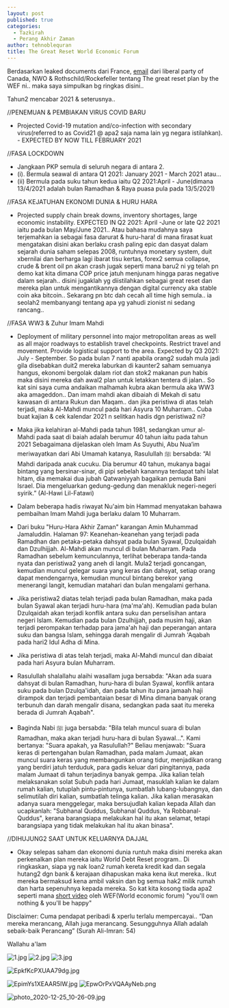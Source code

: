 ```yaml
---
layout: post
published: true
categories:
  - Tazkirah
  - Perang Akhir Zaman
author: tehnoblequran
title: The Great Reset World Economic Forum
---
```

Berdasarkan leaked documents dari France, [email](https://thecanadianreport.ca/is-this-leaked-memo-really-trudeaus-covid-plan-for-2021-you-decide/) dari liberal party of Canada, NWO & Rothschild/Rockefeller  tentang The great reset plan by the WEF ni.. maka saya simpulkan bg ringkas disini..

Tahun2 mencabar 2021 & seterusnya..

//PENEMUAN & PEMBIAKAN VIRUS COVID BARU
- Projected Covid-19 mutation and/co-infection with secondary virus(referred to as Covid21 @ apa2 saja nama lain yg negara istilahkan). - EXPECTED BY NOW TILL FEBRUARY 2021
   
//FASA LOCKDOWN
- Jangkaan PKP semula di seluruh negara di antara 2.
- (i). Bermula seawal di antara Q1 2021: January 2021 - March 2021 atau...
- (ii) Bermula pada suku tahun kedua iaitu Q2 2021:April - June(dimana 13/4/2021 adalah bulan Ramadhan & Raya puasa pula pada 13/5/2021)


//FASA KEJATUHAN EKONOMI DUNIA & HURU HARA
- Projected supply chain break downs, inventory shortages, large economic instability. EXPECTED IN Q2 2021: April -June or late Q2 2021 iaitu pada bulan May/June 2021.. Atau bahasa mudahnya saya terjemahkan ia sebagai fasa darurat & huru-hara! di mana firasat kuat mengatakan  disini akan berlaku crash paling epic dan dasyat dalam sejarah dunia saham selepas 2008, runtuhnya monetary system, duit xbernilai dan berharga lagi ibarat tisu kertas, forex2 semua collapse, crude & brent oil pn akan crash jugak seperti mana baru2 ni yg telah  pn demo kat kita dimana COP price jatuh menjunam hingga paras negative dalam sejarah.. disini jugaklah yg diistilahkan sebagai great reset dan mereka plan untuk mengantikannya dengan digital currency aka stable coin aka bitcoin.. Sekarang pn btc dah cecah all time high semula.. ia seolah2 membanyangi tentang apa yg yahudi zionist ni sedang rancang..


//FASA WW3 & Zuhur Imam Mahdi
- Deployment of military personnel into major metropolitan areas as well as all major roadways to establish travel checkpoints. Restrict travel and movement. Provide logistical support to the area. Expected by Q3 2021: July - September. So pada bulan 7 nanti apabila orang2 sudah mula jadi gila disebabkan duit2 mereka laburkan di kaunter2 saham semuanya hangus, ekonomi bergolak dalam riot dan stok2 makanan pun habis maka disini mereka dah awal2 plan untuk letakkan tentera di jalan.. So kat sini saya cuma andaikan malhamah kubra akan bermula aka WW3 aka amageddon.. Dan imam mahdi akan dibaiah di Mekah di satu kawasan di antara Rukun dan Maqam.. dan jika peristiwa di atas telah terjadi, maka Al-Mahdi muncul pada hari Asyura 10 Muharram.. Cuba buat kajian & cek kalendar 2021 n selitkan hadis dgn peristiwa2 ni?

- Maka jika kelahiran al-Mahdi pada tahun 1981, sedangkan umur al-Mahdi pada saat di baiah adalah berumur 40 tahun iaitu pada tahun 2021 Sebagaimana dijelaskan oleh Imam As Suyuthi, Abu Nua’im meriwayatkan dari Abi Umamah katanya, Rasulullah ﷺ bersabda:
“Al Mahdi daripada anak cucuku. Dia berumur 40 tahun, mukanya bagai bintang yang bersinar-sinar, di pipi sebelah kanannya terdapat tahi lalat hitam, dia memakai dua jubah Qatwaniyyah bagaikan pemuda Bani Israel. Dia mengeluarkan gedung-gedung dan menakluk negeri-negeri syirik.”
(Al-Hawi Lil-Fatawi)

- Dalam beberapa hadis riwayat Nu'aim bin Hammad menyatakan bahawa pembaihan Imam Mahdi juga berlaku dalam 10 Muharram.

- Dari buku "Huru-Hara Akhir Zaman" karangan Amin Muhammad Jamaluddin. Halaman 97:
Keanehan-keanehan yang terjadi pada Ramadhan dan petaka-petaka dahsyat pada bulan Syawal, Dzulqaidah dan Dzulhijjah. Al-Mahdi akan muncul di bulan Muharram. Pada Ramadhan sebelum kemunculannya, terlihat beberapa tanda-tanda nyata dan peristiwa2 yang aneh di langit. Mula2 terjadi goncangan, kemudian muncul gelegar suara yang keras dan dahsyat, setiap orang dapat mendengarnya, kemudian muncul bintang berekor yang menerangi langit, kemudian matahari dan bulan mengalami gerhana.

- Jika peristiwa2 diatas telah terjadi pada bulan Ramadhan, maka pada bulan Syawal akan terjadi huru-hara (ma'ma'ah). Kemudian pada bulan Dzulqaidah akan terjadi konflik antara suku dan perselisihan antara negeri Islam. Kemudian pada bulan Dzulhijjah, pada musim haji, akan terjadi perompakan terhadap para jama'ah haji dan peperangan antara suku dan bangsa Islam, sehingga darah mengalir di Jumrah 'Aqabah pada hari2 Idul Adha di Mina.

- Jika peristiwa di atas telah terjadi, maka Al-Mahdi muncul dan dibaiat pada hari Asyura bulan Muharram.

- Rasulullah shalallahu alaihi wasallam juga bersabda:
"Akan ada suara dahsyat di bulan Ramadhan, huru-hara di bulan Syawal, konflik antara suku pada bulan Dzulqa'idah, dan pada tahun itu para jamaah haji dirampok dan terjadi pembantaian besar di Mina dimana banyak orang terbunuh dan darah mengalir disana, sedangkan pada saat itu mereka berada di Jumrah Aqabah".

- Baginda Nabi ﷺ juga bersabda:
"Bila telah muncul suara di bulan Ramadhan, maka akan terjadi huru-hara di bulan Syawal...". Kami bertanya: "Suara apakah, ya Rasulullah?" Beliau menjawab: "Suara keras di pertengahan bulan Ramadhan, pada malam Jumaat, akan muncul suara keras yang membangunkan orang tidur, menjadikan orang yang berdiri jatuh terduduk, para gadis keluar dari pingitannya, pada malam Jumaat di tahun terjadinya banyak gempa. Jika kalian telah melaksanakan solat Subuh pada hari Jumaat, masuklah kalian ke dalam rumah kalian, tutuplah pintu-pintunya, sumbatlah lubang-lubangnya, dan selimutilah diri kalian, sumbatlah telinga kalian. Jika kalian merasakan adanya suara menggelegar, maka bersujudlah kalian kepada Allah dan ucapkanlah: "Subhanal Quddus, Subhanal Quddus, Ya Robbanal-Quddus", kerana barangsiapa melakukan hal itu akan selamat, tetapi barangsiapa yang tidak melakukan hal itu akan binasa".


//DIHUJUNG2 SAAT UNTUK KELUARNYA DAJJAL
- Okay selepas saham dan ekonomi dunia runtuh maka disini mereka akan perkenalkan plan mereka iaitu World Debt Reset program.. Di ringkaskan, siapa yg nak loan2 rumah kereta kredit kad dan segala hutang2 dgn bank & kerajaan dihapuskan maka kena ikut mereka.. Ikut mereka bermaksud kena ambil vaksin dan bg semua hak2 milik rumah dan harta sepenuhnya kepada mereka. So kat kita kosong tiada apa2 seperti mana [short video](https://www.youtube.com/watch?v=ER04dbt5p74) oleh WEF(World economic forum)  "you'll own nothing & you'll be happy"


Disclaimer: Cuma pendapat peribadi & xperlu terlalu mempercayai.. 
“Dan mereka merancang, Allah juga merancang. Sesungguhnya Allah adalah sebaik-baik Perancang” 
(Surah Ali-Imran: 54)


Wallahu a'lam


![1.jpg]({{site.baseurl}}/images/1.jpg)
![2.jpg]({{site.baseurl}}/images/2.jpg)
![3.jpg]({{site.baseurl}}/images/3.jpg)


![EpkfKcPXUAA79dg.jpg]({{site.baseurl}}/images/EpkfKcPXUAA79dg.jpg)


![EpimYs1XEAAR5IW.jpg]({{site.baseurl}}/images/EpimYs1XEAAR5IW.jpg)
![EpwOrPxVQAAyNeb.png]({{site.baseurl}}/images/EpwOrPxVQAAyNeb.png)


![photo_2020-12-25_10-26-09.jpg]({{site.baseurl}}/images/photo_2020-12-25_10-26-09.jpg)
